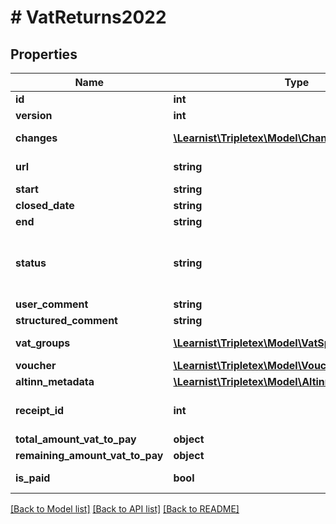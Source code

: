 # # VatReturns2022

## Properties

Name | Type | Description | Notes
------------ | ------------- | ------------- | -------------
**id** | **int** |  | [optional]
**version** | **int** |  | [optional]
**changes** | [**\Learnist\Tripletex\Model\Change[]**](Change.md) |  | [optional] [readonly]
**url** | **string** |  | [optional] [readonly]
**start** | **string** |  | [optional]
**closed_date** | **string** |  | [optional]
**end** | **string** |  | [optional]
**status** | **string** | The current instance status of the vatReturns. | [optional]
**user_comment** | **string** |  | [optional]
**structured_comment** | **string** |  | [optional]
**vat_groups** | [**\Learnist\Tripletex\Model\VatSpecificationGroup[]**](VatSpecificationGroup.md) |  | [optional] [readonly]
**voucher** | [**\Learnist\Tripletex\Model\Voucher**](Voucher.md) |  | [optional]
**altinn_metadata** | [**\Learnist\Tripletex\Model\AltinnInstance**](AltinnInstance.md) |  | [optional]
**receipt_id** | **int** | Attachment for vat return | [optional] [readonly]
**total_amount_vat_to_pay** | **object** |  | [optional]
**remaining_amount_vat_to_pay** | **object** |  | [optional]
**is_paid** | **bool** |  | [optional] [readonly]

[[Back to Model list]](../../README.md#models) [[Back to API list]](../../README.md#endpoints) [[Back to README]](../../README.md)
